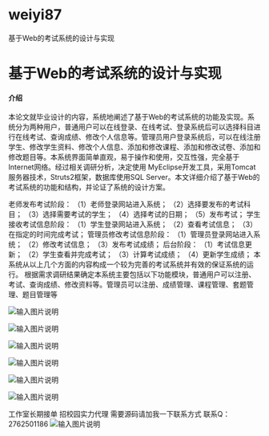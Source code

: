 # weiyi87
基于Web的考试系统的设计与实现

# 基于Web的考试系统的设计与实现

#### 介绍
本论文就毕业设计的内容，系统地阐述了基于Web的考试系统的功能及实现。系统分为两种用户，普通用户可以在线登录、在线考试、登录系统后可以选择科目进行在线考试、查询成绩、修改个人信息等。管理员用户登录系统后，可以在线注册学生、修改学生资料、修改个人信息、添加和修改课程、添加和修改试卷、添加和修改题目等。本系统界面简单直观，易于操作和使用，交互性强，完全基于Internet网络。经过相关调研分析，决定使用 MyEclipse开发工具，采用Tomcat服务器技术，Struts2框架，数据库使用SQL Server。本文详细介绍了基于Web的考试系统的功能和结构，并论证了系统的设计方案。

老师发布考试阶段：
    （1）老师登录网站进入系统；
    （2）选择要发布的考试科目；
    （3）选择需要考试的学生；
    （4）选择考试的日期；
    （5）发布考试；
学生接收考试信息阶段：
    （1）学生登录网站进入系统；
    （2）查看考试信息；
    （3）在指定的时间完成考试；
管理员修改考试信息阶段：
    （1）管理员登录网站进入系统；
    （2）修改考试信息；
    （3）发布考试成绩；
后台阶段：
    （1）考试信息更新；
    （2）学生查看并完成考试；
    （3）计算考试成绩；
    （4）更新学生成绩；
    本系统从以上几个方面的内容构成一个较为完善的考试系统并有效的保证系统的运行。
根据需求调研结果确定本系统主要包括以下功能模块，普通用户可以注册、考试、查询成绩、修改资料等。管理员可以注册、成绩管理、课程管理、套题管理、题目管理等

![输入图片说明](https://images.gitee.com/uploads/images/2020/1203/155800_b6c62153_4865385.png "屏幕截图.png")

![输入图片说明](https://images.gitee.com/uploads/images/2020/1203/155812_50fc5c50_4865385.png "屏幕截图.png")

![输入图片说明](https://images.gitee.com/uploads/images/2020/1203/155826_af6d05f8_4865385.png "屏幕截图.png")

![输入图片说明](https://images.gitee.com/uploads/images/2020/1203/155834_64af73e4_4865385.png "屏幕截图.png")

![输入图片说明](https://images.gitee.com/uploads/images/2020/1203/155839_27610fe0_4865385.png "屏幕截图.png")

![输入图片说明](https://images.gitee.com/uploads/images/2020/1203/155844_47eff44b_4865385.png "屏幕截图.png")

工作室长期接单 招校园实力代理
需要源码请加我一下联系方式
联系Q：2762501186
![输入图片说明](https://images.gitee.com/uploads/images/2020/1119/003728_cd598bb9_4865385.jpeg "微信.jpg")
